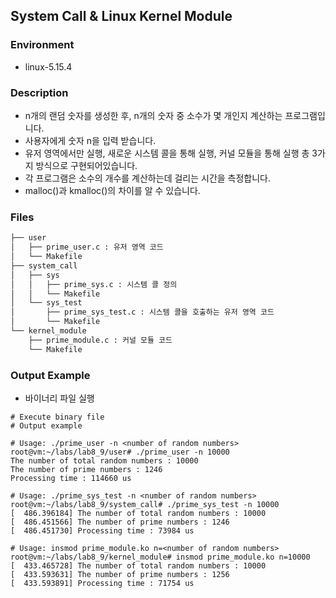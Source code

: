 ## **System Call & Linux Kernel Module**

### Environment
* linux-5.15.4

### Description
* n개의 랜덤 숫자를 생성한 후, n개의 숫자 중 소수가 몇 개인지 계산하는 프로그램입니다.
* 사용자에게 숫자 n을 입력 받습니다.
* 유저 영역에서만 실행, 새로운 시스템 콜을 통해 실행, 커널 모듈을 통해 실행 총 3가지 방식으로 구현되어있습니다.
* 각 프로그램은 소수의 개수를 계산하는데 걸리는 시간을 측정합니다.
* malloc()과 kmalloc()의 차이를 알 수 있습니다.

### Files
```bash
├── user
│   ├── prime_user.c : 유저 영역 코드
│   └── Makefile
├── system_call
│   ├── sys
│   │   ├── prime_sys.c : 시스템 콜 정의
│   │   └── Makefile
│   └── sys_test
│       ├── prime_sys_test.c : 시스템 콜을 호출하는 유저 영역 코드
│       └── Makefile
└── kernel_module
    ├── prime_module.c : 커널 모듈 코드
    └── Makefile
```

### Output Example
* 바이너리 파일 실행
```shell
# Execute binary file
# Output example

# Usage: ./prime_user -n <number of random numbers>
root@vm:~/labs/lab8_9/user# ./prime_user -n 10000
The number of total random numbers : 10000
The number of prime numbers : 1246
Processing time : 114660 us

# Usage: ./prime_sys_test -n <number of random numbers>
root@vm:~/labs/lab8_9/system_call# ./prime_sys_test -n 10000
[  486.396184] The number of total random numbers : 10000
[  486.451566] The number of prime numbers : 1246
[  486.451730] Processing time : 73984 us

# Usage: insmod prime_module.ko n=<number of random numbers>
root@vm:~/labs/lab8_9/kernel_module# insmod prime_module.ko n=10000
[  433.465728] The number of total random numbers : 10000
[  433.593631] The number of prime numbers : 1256
[  433.593891] Processing time : 71754 us
```